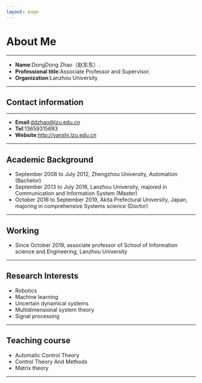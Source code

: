 ```yaml
---
layout: page
---
```


# About Me
---

- **Name**:DongDong Zhao（赵东东）.
- **Professional title**:Associate Professor and Supervisor.
- **Organization**:Lanzhou University

---

## Contact information
---
- **Email**:ddzhao@lzu.edu.cn
- **Tel**:13659315693  
- **Website**:http://yanshi.lzu.edu.cn
---
## Academic Background

- September 2008 to July 2012, Zhengzhou University, Automation (Bachelor)
- September 2013 to July 2016, Lanzhou University, majored in Communication and Information System (Master)
- October 2016 to September 2019, Akita Prefectural University, Japan, majoring in comprehensive Systems science (Doctor)

---

## Working

- Since October 2019, associate professor of School of Information science and Engineering, Lanzhou University

---

## Research Interests

- Robotics
- Machine learning
- Uncertain dynamical systems
- Multidimensional system theory
- Signal processing

---

## Teaching course

- Automatic Control Theory
- Control Theory And Methods
- Matrix theory

---






